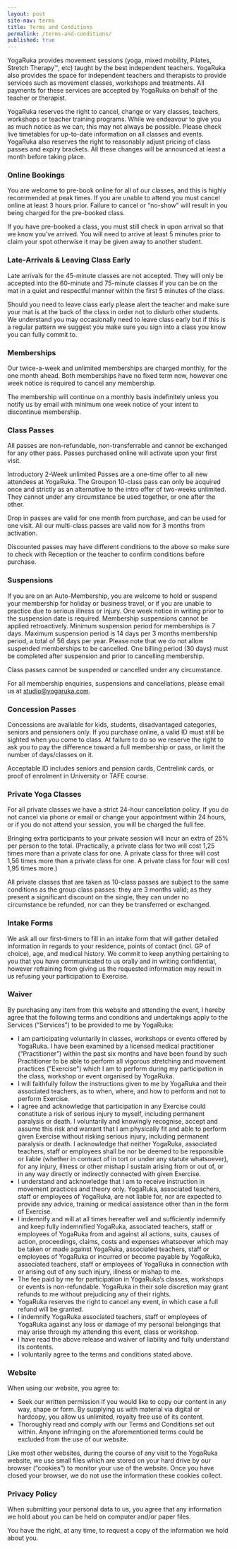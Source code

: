 ```yaml
---
layout: post
site-nav: terms
title: Terms and Conditions
permalink: /terms-and-conditions/
published: true
---
```

YogaRuka provides movement sessions (yoga, mixed mobility, Pilates, Stretch Therapy™, etc) taught by the best independent teachers. YogaRuka also provides the space for independent teachers and therapists to provide services such as movement classes, workshops and treatments. All payments for these services are accepted by YogaRuka on behalf of the teacher or therapist.

YogaRuka reserves the right to cancel, change or vary classes, teachers, workshops or teacher training programs. While we endeavour to give you as much notice as we can, this may not always be possible. Please check live timetables for up-to-date information on all classes and events. YogaRuka also reserves the right to reasonably adjust pricing of class passes and expiry brackets. All these changes will be announced at least a month before taking place. 


### Online Bookings

You are welcome to pre-book online for all of our classes, and this is highly recommended at peak times. If you are unable to attend you must cancel online at least 3 hours prior. Failure to cancel or “no-show” will result in you being charged for the pre-booked class.

If you have pre-booked a class, you must still check in upon arrival so that we know you’ve arrived. You will need to arrive at least 5 minutes prior to claim your spot otherwise it may be given away to another student.


### Late-Arrivals & Leaving Class Early

Late arrivals for the 45-minute classes are not accepted. They will only be accepted into the 60-minute and 75-minute classes if you can be on the mat in a quiet and respectful manner within the first 5 minutes of the class.

Should you need to leave class early please alert the teacher and make sure your mat is at the back of the class in order not to disturb other students. We understand you may occasionally need to leave class early but if this is a regular pattern we suggest you make sure you sign into a class you know you can fully commit to.


### Memberships

Our twice-a-week and unlimited memberships are charged monthly, for the one month ahead. 
Both memberships have no fixed term now, however one week notice is required to cancel any membership. 

The membership will continue on a monthly basis indefinitely unless you notify us by email with minimum one week notice of your intent to discontinue membership.


### Class Passes

All passes are non-refundable, non-transferrable and cannot be exchanged for any other pass.
Passes purchased online will activate upon your first visit.

Introductory 2-Week unlimited Passes are a one-time offer to all new attendees at YogaRuka.
The Groupon 10-class pass can only be acquired once and strictly as an alternative to the intro offer of two-weeks unlimited. They cannot under any circumstance be used together, or one after the other. 

Drop in passes are valid for one month from purchase, and can be used for one visit. 
All our multi-class passes are valid now for 3 months from activation. 

Discounted passes may have different conditions to the above so make sure to check with Reception or the teacher to confirm conditions before purchase. 


### Suspensions

If you are on an Auto-Membership, you are welcome to hold or suspend your membership for holiday or business travel, or if you are unable to practice due to serious illness or injury.
One week notice in writing prior to the suspension date is required. Membership suspensions cannot be applied retroactively.
Minimum suspension period for memberships is 7 days. Maximum suspension period is 14 days per 3 months membership period, a total of 56 days per year.
Please note that we do not allow suspended memberships to be cancelled. One billing period (30 days) must be completed after suspension and prior to cancelling membership.

Class passes cannot be suspended or cancelled under any circumstance.

For all membership enquiries, suspensions and cancellations, please email us at studio@yogaruka.com.


### Concession Passes

Concessions are available for kids, students, disadvantaged categories, seniors and pensioners only.
If you purchase online, a valid ID must still be sighted when you come to class. At failure to do so we reserve the right to ask you to pay the difference toward a full membership or pass, or limit the number of days/classes on it.  

Acceptable ID includes seniors and pension cards, Centrelink cards, or proof of enrolment in University or TAFE course. 


### Private Yoga Classes

For all private classes we have a strict 24-hour cancellation policy. If you do not cancel via phone or email or change your appointment within 24 hours, or if you do not attend your session, you will be charged the full fee.

Bringing extra participants to your private session will incur an extra of 25% per person to the total. 
(Practically, a private class for two will cost 1,25 times more than a private class for one. A private class for three will cost 1,56 times more than a private class for one. A private class for four will cost 1,95 times more.) 

All private classes that are taken as 10-class passes are subject to the same conditions as the group class passes: they are 3 months valid; as they present a significant discount on the single, they can under no circumstance be refunded, nor can they be transferred or exchanged. 


### Intake Forms 

We ask all our first-timers to fill in an intake form that will gather detailed information in regards to your residence, points of contact (incl. GP of choice), age, and medical history. We  commit to keep anything pertaining to you that you have communicated to us orally and in writing confidential, however refraining from giving us the requested information may result in us refusing your participation to Exercise. 


### Waiver

By purchasing any item from this website and attending the event, I hereby agree that the following terms and conditions and undertakings apply to the Services (“Services”) to be provided to me by YogaRuka:

- I am participating voluntarily in classes, workshops or events offered by YogaRuka.
I have been examined by a licensed medical practitioner (“Practitioner”) within the past six months and have been found by such Practitioner to be able to perform all vigorous stretching and movement practices ("Exercise") which I am to perform during my participation in the class, workshop or event organised by YogaRuka.
- I will faithfully follow the instructions given to me by YogaRuka and their associated teachers, as to when, where, and how to perform and not to perform Exercise.
- I agree and acknowledge that participation in any Exercise could constitute a risk of serious injury to myself, including permanent paralysis or death. I voluntarily and knowingly recognise, accept and assume this risk and warrant that I am physically fit and able to perform given Exercise without risking serious injury, including permanent paralysis or death. I acknowledge that neither YogaRuka, associated teachers, staff or employees shall be nor be deemed to be responsible or liable (whether in contract of in tort or under any statute whatsoever), for any injury, illness or other mishap I sustain arising from or out of, or in any way directly or indirectly connected with given Exercise.
- I understand and acknowledge that I am to receive instruction in movement practices and theory only. YogaRuka, associated teachers, staff or employees of YogaRuka, are not liable for, nor are expected to provide any advice, training or medical assistance other than in the form of Exercise.
- I indemnify and will at all times hereafter well and sufficiently indemnify and keep fully indemnified YogaRuka, associated teachers, staff or employees of YogaRuka from and against all actions, suits, causes of action, proceedings, claims, costs and expenses whatsoever which may be taken or made against YogaRuka, associated teachers, staff or employees of YogaRuka or incurred or become payable by YogaRuka, associated teachers, staff or employees of YogaRuka in connection with or arising out of any such injury, illness or mishap to me.
- The fee paid by me for participation in YogaRuka’s classes, workshops or events is non-refundable. YogaRuka in their sole discretion may grant refunds to me without prejudicing any of their rights.
- YogaRuka reserves the right to cancel any event, in which case a full refund will be granted.
- I indemnify YogaRuka associated teachers, staff or employees of YogaRuka against any loss or damage of my personal belongings that may arise through my attending this event, class or workshop.
- I have read the above release and waiver of liability and fully understand its contents.
- I voluntarily agree to the terms and conditions stated above.


### Website

When using our website, you agree to:

- Seek our written permission if you would like to copy our content in any way, shape or form. By supplying us with material via digital or hardcopy, you allow us unlimited, royalty free use of its content.
- Thoroughly read and comply with our Terms and Conditions set out within. Anyone infringing on the aforementioned terms could be excluded from the use of our website.

Like most other websites, during the course of any visit to the YogaRuka website, we use small files which are stored on your hard drive by our browser (“cookies”) to monitor your use of the website. Once you have closed your browser, we do not use the information these cookies collect.

### Privacy Policy

When submitting your personal data to us, you agree that any information we hold about you can be held on computer and/or paper files.

You have the right, at any time, to request a copy of the information we hold about you.
